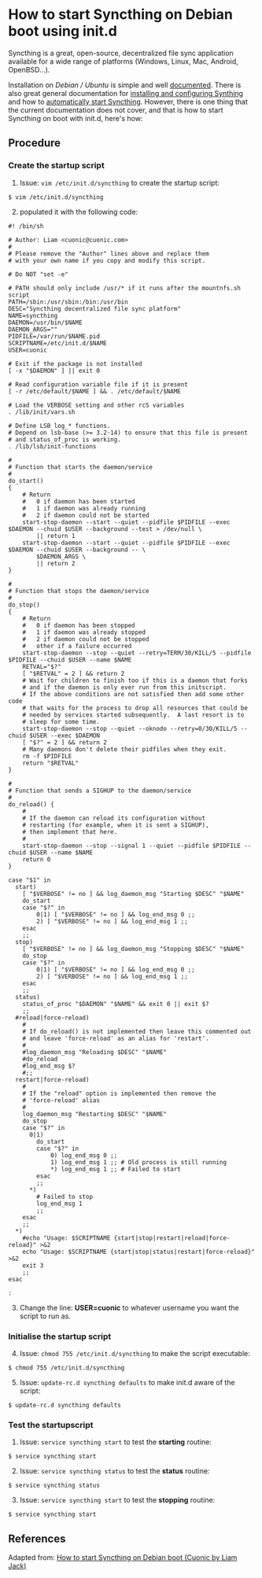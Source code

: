 # How to start Syncthing on Debian boot using init.d

Syncthing is a great, open-source, decentralized file sync application available for a wide range of platforms (Windows, Linux, Mac, Android, OpenBSD...).

Installation on _Debian / Ubuntu_ is simple and well [documented][2]. There is also great general documentation for [installing and configuring Synthing][3] and how to [automatically start Syncthing][4]. However, there is one thing that the current documentation does not cover, and that is how to start Syncthing on boot with init.d, here's how:

## Procedure

### Create the startup script
1. Issue: `vim /etc/init.d/syncthing` to create the startup script:

  ```shell
$ vim /etc/init.d/syncthing
```
2. populated it with the following code:

  ```shell
  #! /bin/sh

  # Author: Liam <cuonic@cuonic.com>
  #
  # Please remove the "Author" lines above and replace them
  # with your own name if you copy and modify this script.

  # Do NOT "set -e"

  # PATH should only include /usr/* if it runs after the mountnfs.sh script
  PATH=/sbin:/usr/sbin:/bin:/usr/bin
  DESC="Syncthing decentralized file sync platform"
  NAME=syncthing
  DAEMON=/usr/bin/$NAME
  DAEMON_ARGS=""
  PIDFILE=/var/run/$NAME.pid
  SCRIPTNAME=/etc/init.d/$NAME
  USER=cuonic

  # Exit if the package is not installed
  [ -x "$DAEMON" ] || exit 0

  # Read configuration variable file if it is present
  [ -r /etc/default/$NAME ] && . /etc/default/$NAME

  # Load the VERBOSE setting and other rcS variables
  . /lib/init/vars.sh

  # Define LSB log_* functions.
  # Depend on lsb-base (>= 3.2-14) to ensure that this file is present
  # and status_of_proc is working.
  . /lib/lsb/init-functions

  #
  # Function that starts the daemon/service
  #
  do_start()
  {
      # Return
      #   0 if daemon has been started
      #   1 if daemon was already running
      #   2 if daemon could not be started
      start-stop-daemon --start --quiet --pidfile $PIDFILE --exec $DAEMON --chuid $USER --background --test > /dev/null \
          || return 1
      start-stop-daemon --start --quiet --pidfile $PIDFILE --exec $DAEMON --chuid $USER --background -- \
          $DAEMON_ARGS \
          || return 2
  }

  #
  # Function that stops the daemon/service
  #
  do_stop()
  {
      # Return
      #   0 if daemon has been stopped
      #   1 if daemon was already stopped
      #   2 if daemon could not be stopped
      #   other if a failure occurred
      start-stop-daemon --stop --quiet --retry=TERM/30/KILL/5 --pidfile $PIDFILE --chuid $USER --name $NAME
      RETVAL="$?"
      [ "$RETVAL" = 2 ] && return 2
      # Wait for children to finish too if this is a daemon that forks
      # and if the daemon is only ever run from this initscript.
      # If the above conditions are not satisfied then add some other code
      # that waits for the process to drop all resources that could be
      # needed by services started subsequently.  A last resort is to
      # sleep for some time.
      start-stop-daemon --stop --quiet --oknodo --retry=0/30/KILL/5 --chuid $USER --exec $DAEMON
      [ "$?" = 2 ] && return 2
      # Many daemons don't delete their pidfiles when they exit.
      rm -f $PIDFILE
      return "$RETVAL"
  }

  #
  # Function that sends a SIGHUP to the daemon/service
  #
  do_reload() {
      #
      # If the daemon can reload its configuration without
      # restarting (for example, when it is sent a SIGHUP),
      # then implement that here.
      #
      start-stop-daemon --stop --signal 1 --quiet --pidfile $PIDFILE --chuid $USER --name $NAME
      return 0
  }

  case "$1" in
    start)
      [ "$VERBOSE" != no ] && log_daemon_msg "Starting $DESC" "$NAME"
      do_start
      case "$?" in
          0|1) [ "$VERBOSE" != no ] && log_end_msg 0 ;;
          2) [ "$VERBOSE" != no ] && log_end_msg 1 ;;
      esac
      ;;
    stop)
      [ "$VERBOSE" != no ] && log_daemon_msg "Stopping $DESC" "$NAME"
      do_stop
      case "$?" in
          0|1) [ "$VERBOSE" != no ] && log_end_msg 0 ;;
          2) [ "$VERBOSE" != no ] && log_end_msg 1 ;;
      esac
      ;;
    status)
      status_of_proc "$DAEMON" "$NAME" && exit 0 || exit $?
      ;;
    #reload|force-reload)
      #
      # If do_reload() is not implemented then leave this commented out
      # and leave 'force-reload' as an alias for 'restart'.
      #
      #log_daemon_msg "Reloading $DESC" "$NAME"
      #do_reload
      #log_end_msg $?
      #;;
    restart|force-reload)
      #
      # If the "reload" option is implemented then remove the
      # 'force-reload' alias
      #
      log_daemon_msg "Restarting $DESC" "$NAME"
      do_stop
      case "$?" in
        0|1)
          do_start
          case "$?" in
              0) log_end_msg 0 ;;
              1) log_end_msg 1 ;; # Old process is still running
              *) log_end_msg 1 ;; # Failed to start
          esac
          ;;
        *)
          # Failed to stop
          log_end_msg 1
          ;;
      esac
      ;;
    *)
      #echo "Usage: $SCRIPTNAME {start|stop|restart|reload|force-reload}" >&2
      echo "Usage: $SCRIPTNAME {start|stop|status|restart|force-reload}" >&2
      exit 3
      ;;
  esac

  :
```

3. Change the line: **USER=cuonic** to whatever username you want the script to run as.

### Initialise the startup script

4. Issue: `chmod 755 /etc/init.d/syncthing` to make the script executable:

  ```shell
  $ chmod 755 /etc/init.d/syncthing
  ```

5. Issue: `update-rc.d syncthing defaults` to make init.d aware of the script:

  ```shell
  $ update-rc.d syncthing defaults
  ```

### Test the startupscript

1. Issue: `service syncthing start` to test the **starting** routine:

  ```shell
  $ service syncthing start
  ```

2. Issue: `service syncthing status` to test the **status** routine:

  ```shell
  $ service syncthing status
  ```

3. Issue: `service syncthing start` to test the **stopping** routine:

  ```shell
  $ service syncthing start
  ```

## References
Adapted from: [How to start Syncthing on Debian boot (Cuonic by Liam Jack)][1]


<!-- REFERENCES -->
[1]:https://cuonic.com/posts/how-to-start-syncthing-on-debian-boot
[2]:https://apt.syncthing.net/
[3]:https://docs.syncthing.net/intro/getting-started.html
[4]:https://docs.syncthing.net/users/autostart.html?highlight=starting
